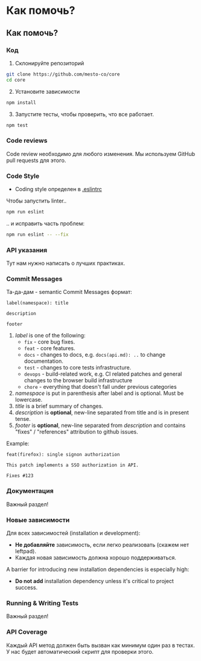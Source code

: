 # Как помочь?

## Как помочь?

### Код

1. Склонируйте репозиторий

```bash
git clone https://github.com/mesto-co/core
cd core
```

2. Установите зависимости

```bash
npm install
```

3. Запустите тесты, чтобы проверить, что все работает.

```bash
npm test
```

### Code reviews

Code review необходимо для любого изменения. Мы используем GitHub pull requests для этого.

### Code Style

- Coding style определен в [.eslintrc](https://github.com/mesto.co/core/blob/master/.eslintrc.js)

Чтобы запустить linter..

```bash
npm run eslint
```

.. и исправить часть проблем:

```bash
npm run eslint -- --fix
```

### API указания

Тут нам нужно написать о лучших практиках.

### Commit Messages

Та-да-дам - semantic Commit Messages формат:

```
label(namespace): title

description

footer
```

1. *label* is one of the following:
    - `fix` - core bug fixes.
    - `feat` - core features.
    - `docs` - changes to docs, e.g. `docs(api.md): ..` to change documentation.
    - `test` - changes to core tests infrastructure.
    - `devops` - build-related work, e.g. CI related patches and general changes to the browser build infrastructure
    - `chore` - everything that doesn't fall under previous categories
2. *namespace* is put in parenthesis after label and is optional. Must be lowercase.
3. *title* is a brief summary of changes.
4. *description* is **optional**, new-line separated from title and is in present tense.
5. *footer* is **optional**, new-line separated from *description* and contains "fixes" / "references" attribution to github issues.

Example:

```
feat(firefox): single signon authorization

This patch implements a SSO authorization in API.

Fixes #123
```

### Документация

Важный раздел!

### Новые зависимости

Для всех зависимостей (installation и development):
- **Не добавляйте** зависимость, если легко реализовать (скажем нет leftpad).
- Каждая новая зависимость должна хорошо поддерживаться.

A barrier for introducing new installation dependencies is especially high:
- **Do not add** installation dependency unless it's critical to project success.

### Running & Writing Tests

Важный раздел!

### API Coverage

Каждый API метод должен быть вызван как минимум один раз в тестах.
У нас будет автоматический скрипт для проверки этого.
